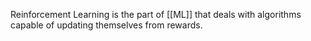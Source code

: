 Reinforcement Learning is the part of [[ML]] that deals with algorithms capable of updating themselves from rewards.